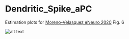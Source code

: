 # Dendritic_Spike_aPC
Estimation plots for [Moreno-Velasquez eNeuro 2020](https://doi.org/10.1523/ENEURO.0083-20.2020) Fig. 6


![alt text](https://github.com/hung-lo/Dendritic_Spike_aPC/blob/master/Fig_6.png "Fig.6 preview")
